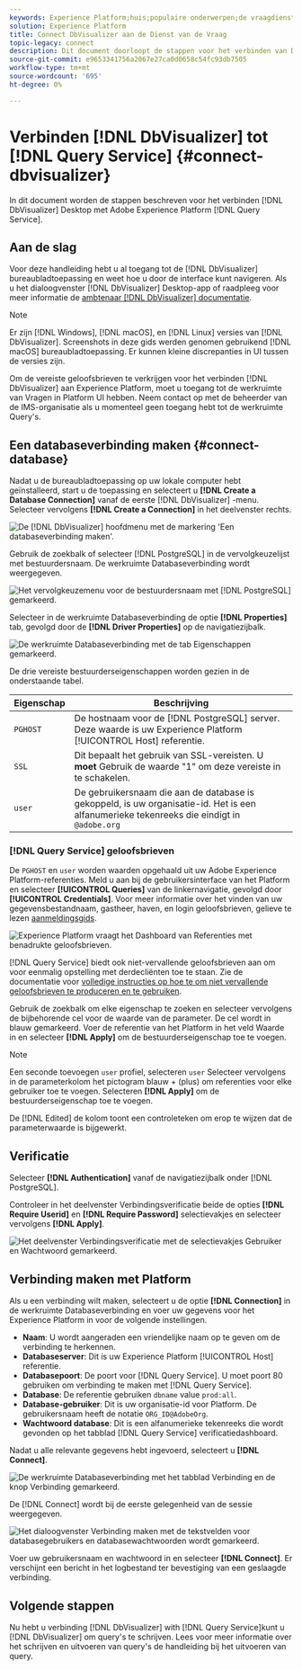 ```yaml
---
keywords: Experience Platform;huis;populaire onderwerpen;de vraagdienst;de dienst van de Vraag;Db Visualizer;DbVisualizer;db visulaizer;verbind met de vraagdienst;
solution: Experience Platform
title: Connect DbVisualizer aan de Dienst van de Vraag
topic-legacy: connect
description: Dit document doorloopt de stappen voor het verbinden van DbVisualizer met de Dienst van de Vraag van Adobe Experience Platform.
source-git-commit: e9653341756a2067e27ca0d0658c54fc93db7505
workflow-type: tm+mt
source-wordcount: '695'
ht-degree: 0%

---
```


# Verbinden [!DNL DbVisualizer] tot [!DNL Query Service] {#connect-dbvisualizer}

In dit document worden de stappen beschreven voor het verbinden [!DNL DbVisualizer] Desktop met Adobe Experience Platform [!DNL Query Service].

## Aan de slag

Voor deze handleiding hebt u al toegang tot de [!DNL DbVisualizer] bureaubladtoepassing en weet hoe u door de interface kunt navigeren. Als u het dialoogvenster [!DNL DbVisualizer] Desktop-app of raadpleeg voor meer informatie de [ambtenaar [!DNL DbVisualizer] documentatie](https://www.dbvis.com/download/).

>[!NOTE]
>
>Er zijn [!DNL Windows], [!DNL macOS], en [!DNL Linux] versies van [!DNL DbVisualizer]. Screenshots in deze gids werden genomen gebruikend [!DNL macOS] bureaubladtoepassing. Er kunnen kleine discrepanties in UI tussen de versies zijn.

Om de vereiste geloofsbrieven te verkrijgen voor het verbinden [!DNL  DbVisualizer] aan Experience Platform, moet u toegang tot de werkruimte van Vragen in Platform UI hebben. Neem contact op met de beheerder van de IMS-organisatie als u momenteel geen toegang hebt tot de werkruimte Query&#39;s.

## Een databaseverbinding maken {#connect-database}

Nadat u de bureaubladtoepassing op uw lokale computer hebt geïnstalleerd, start u de toepassing en selecteert u **[!DNL Create a Database Connection]** vanaf de eerste [!DNL DbVisualizer] -menu. Selecteer vervolgens **[!DNL Create a Connection]** in het deelvenster rechts.

![De [!DNL DbVisualizer] hoofdmenu met de markering &#39;Een databaseverbinding maken&#39;.](../images/clients/dbvisualizer/create-db-connection.png)

Gebruik de zoekbalk of selecteer [!DNL PostgreSQL] in de vervolgkeuzelijst met bestuurdersnaam. De werkruimte Databaseverbinding wordt weergegeven.

![Het vervolgkeuzemenu voor de bestuurdersnaam met [!DNL PostgreSQL] gemarkeerd.](../images/clients/dbvisualizer/driver-name.png)

Selecteer in de werkruimte Databaseverbinding de optie **[!DNL Properties]** tab, gevolgd door de **[!DNL Driver Properties]** op de navigatiezijbalk.

![De werkruimte Databaseverbinding met de tab Eigenschappen gemarkeerd.](../images/clients/dbvisualizer/driver-properties.png)

De drie vereiste bestuurderseigenschappen worden gezien in de onderstaande tabel.

| Eigenschap | Beschrijving |
| ------ | ------ |
| `PGHOST` | De hostnaam voor de [!DNL PostgreSQL] server. Deze waarde is uw Experience Platform [!UICONTROL Host] referentie. |
| `SSL` | Dit bepaalt het gebruik van SSL-vereisten. U **moet** Gebruik de waarde &quot;1&quot; om deze vereiste in te schakelen. |
| `user` | De gebruikersnaam die aan de database is gekoppeld, is uw organisatie-id. Het is een alfanumerieke tekenreeks die eindigt in `@adobe.org` |

### [!DNL Query Service] geloofsbrieven

De `PGHOST` en `user` worden waarden opgehaald uit uw Adobe Experience Platform-referenties. Meld u aan bij de gebruikersinterface van het Platform en selecteer **[!UICONTROL Queries]** van de linkernavigatie, gevolgd door **[!UICONTROL Credentials]**. Voor meer informatie over het vinden van uw gegevensbestandnaam, gastheer, haven, en login geloofsbrieven, gelieve te lezen [aanmeldingsgids](../ui/credentials.md).

![Experience Platform vraagt het Dashboard van Referenties met benadrukte geloofsbrieven.](../images/clients/dbvisualizer/query-service-credentials-page.png)

[!DNL Query Service] biedt ook niet-vervallende geloofsbrieven aan om voor eenmalig opstelling met derdecliënten toe te staan. Zie de documentatie voor [volledige instructies op hoe te om niet vervallende geloofsbrieven te produceren en te gebruiken](../ui/credentials.md#non-expiring-credentials).

Gebruik de zoekbalk om elke eigenschap te zoeken en selecteer vervolgens de bijbehorende cel voor de waarde van de parameter. De cel wordt in blauw gemarkeerd. Voer de referentie van het Platform in het veld Waarde in en selecteer **[!DNL Apply]** om de bestuurderseigenschap toe te voegen.

>[!NOTE]
>
>Een seconde toevoegen `user` profiel, selecteren `user` Selecteer vervolgens in de parameterkolom het pictogram blauw + (plus) om referenties voor elke gebruiker toe te voegen. Selecteren **[!DNL Apply]** om de bestuurderseigenschap toe te voegen.

De [!DNL Edited] de kolom toont een controleteken om erop te wijzen dat de parameterwaarde is bijgewerkt.

## Verificatie

Selecteer **[!DNL Authentication]** vanaf de navigatiezijbalk onder [!DNL PostgreSQL].

Controleer in het deelvenster Verbindingsverificatie beide de opties **[!DNL Require Userid]** en **[!DNL Require Password]** selectievakjes en selecteer vervolgens **[!DNL Apply]**.

![Het deelvenster Verbindingsverificatie met de selectievakjes Gebruiker en Wachtwoord gemarkeerd.](../images/clients/dbvisualizer/connection-authentication.png)

## Verbinding maken met Platform

Als u een verbinding wilt maken, selecteert u de optie **[!DNL Connection]** in de werkruimte Databaseverbinding en voer uw gegevens voor het Experience Platform in voor de volgende instellingen.

- **Naam**: U wordt aangeraden een vriendelijke naam op te geven om de verbinding te herkennen.
- **Databaseserver**: Dit is uw Experience Platform [!UICONTROL Host] referentie.
- **Databasepoort**: De poort voor [!DNL Query Service]. U moet poort 80 gebruiken om verbinding te maken met [!DNL Query Service].
- **Database**: De referentie gebruiken `dbname` value `prod:all`.
- **Database-gebruiker**: Dit is uw organisatie-id voor Platform. De gebruikersnaam heeft de notatie `ORG_ID@AdobeOrg`.
- **Wachtwoord database**: Dit is een alfanumerieke tekenreeks die wordt gevonden op het tabblad [!DNL Query Service] verificatiedashboard.

Nadat u alle relevante gegevens hebt ingevoerd, selecteert u **[!DNL Connect]**.

![De werkruimte Databaseverbinding met het tabblad Verbinding en de knop Verbinding gemarkeerd.](../images/clients/dbvisualizer/connect.png)

De [!DNL Connect] wordt bij de eerste gelegenheid van de sessie weergegeven.

![Het dialoogvenster Verbinding maken met de tekstvelden voor databasegebruikers en databasewachtwoorden wordt gemarkeerd.](../images/clients/dbvisualizer/connect-dialog.png)

Voer uw gebruikersnaam en wachtwoord in en selecteer **[!DNL Connect]**. Er verschijnt een bericht in het logbestand ter bevestiging van een geslaagde verbinding.

## Volgende stappen

Nu hebt u verbinding [!DNL DbVisualizer] with [!DNL Query Service]kunt u [!DNL DbVisualizer] om query&#39;s te schrijven. Lees voor meer informatie over het schrijven en uitvoeren van query&#39;s de handleiding bij het uitvoeren van query.
